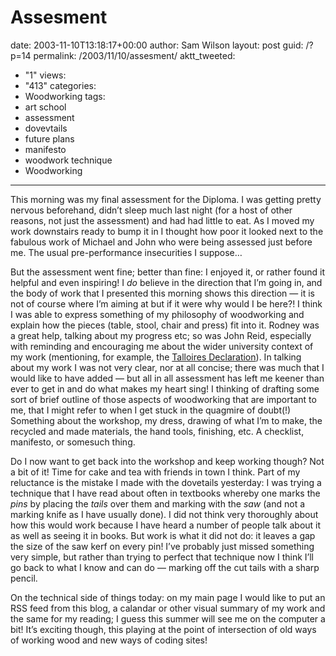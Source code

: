 Assesment
=========

date: 2003-11-10T13:18:17+00:00
author: Sam Wilson
layout: post
guid: /?p=14
permalink: /2003/11/10/assesment/
aktt_tweeted:
  - "1"
views:
  - "413"
categories:
  - Woodworking
tags:
  - art school
  - assessment
  - dovevtails
  - future plans
  - manifesto
  - woodwork technique
  - Woodworking
---
This morning was my final assessment for the Diploma. I was getting pretty nervous beforehand, didn’t sleep much last night (for a host of other reasons, not just the assessment) and had had little to eat. As I moved my work downstairs ready to bump it in I thought how poor it looked next to the fabulous work of Michael and John who were being assessed just before me. The usual pre-performance insecurities I suppose…

But the assessment went fine; better than fine: I enjoyed it, or rather found it helpful and even inspiring! I _do_ believe in the direction that I’m going in, and the body of work that I presented this morning shows this direction — it is not of course where I’m aiming at but if it were why would I be here?! I think I was able to express something of my philosophy of woodworking and explain how the pieces (table, stool, chair and press) fit into it. Rodney was a great help, talking about my progress etc; so was John Reid, especially with reminding and encouraging me about the wider university context of my work (mentioning, for example, the [Talloires Declaration](http://www.ulsf.org/programs_talloires_td.html)). In talking about my work I was not very clear, nor at all concise; there was much that I would like to have added — but all in all assessment has left me keener than ever to get in and do what makes my heart sing! I thinking of drafting some sort of brief outline of those aspects of woodworking that are important to me, that I might refer to when I get stuck in the quagmire of doubt(!) Something about the workshop, my dress, drawing of what I’m to make, the recycled and made materials, the hand tools, finishing, etc. A checklist, manifesto, or somesuch thing.

Do I now want to get back into the workshop and keep working though? Not a bit of it! Time for cake and tea with friends in town I think. Part of my reluctance is the mistake I made with the dovetails yesterday: I was trying a technique that I have read about often in textbooks whereby one marks the _pins_ by placing the _tails_ over them and marking with the _saw_ (and not a marking knife as I have usually done). I did not think very thoroughly about how this would work because I have heard a number of people talk about it as well as seeing it in books. But work is what it did not do: it leaves a gap the size of the saw kerf on every pin! I’ve probably just missed something very simple, but rather than trying to perfect that technique now I think I’ll go back to what I know and can do — marking off the cut tails with a sharp pencil.

On the technical side of things today: on my main page I would like to put an RSS feed from this blog, a calandar or other visual summary of my work and the same for my reading; I guess this summer will see me on the computer a bit! It’s exciting though, this playing at the point of intersection of old ways of working wood and new ways of coding sites!
